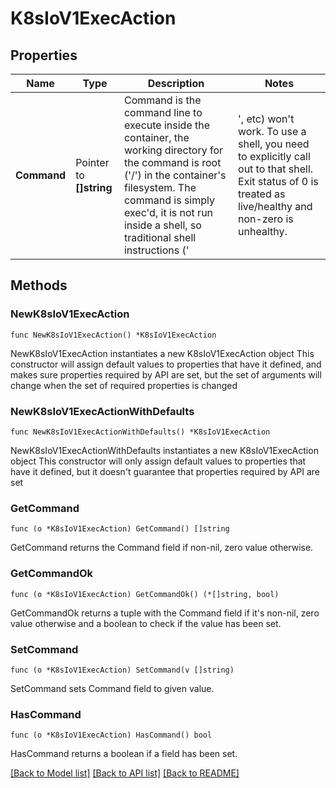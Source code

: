 # K8sIoV1ExecAction

## Properties

Name | Type | Description | Notes
------------ | ------------- | ------------- | -------------
**Command** | Pointer to **[]string** | Command is the command line to execute inside the container, the working directory for the command  is root (&#39;/&#39;) in the container&#39;s filesystem. The command is simply exec&#39;d, it is not run inside a shell, so traditional shell instructions (&#39;|&#39;, etc) won&#39;t work. To use a shell, you need to explicitly call out to that shell. Exit status of 0 is treated as live/healthy and non-zero is unhealthy. | [optional] 

## Methods

### NewK8sIoV1ExecAction

`func NewK8sIoV1ExecAction() *K8sIoV1ExecAction`

NewK8sIoV1ExecAction instantiates a new K8sIoV1ExecAction object
This constructor will assign default values to properties that have it defined,
and makes sure properties required by API are set, but the set of arguments
will change when the set of required properties is changed

### NewK8sIoV1ExecActionWithDefaults

`func NewK8sIoV1ExecActionWithDefaults() *K8sIoV1ExecAction`

NewK8sIoV1ExecActionWithDefaults instantiates a new K8sIoV1ExecAction object
This constructor will only assign default values to properties that have it defined,
but it doesn't guarantee that properties required by API are set

### GetCommand

`func (o *K8sIoV1ExecAction) GetCommand() []string`

GetCommand returns the Command field if non-nil, zero value otherwise.

### GetCommandOk

`func (o *K8sIoV1ExecAction) GetCommandOk() (*[]string, bool)`

GetCommandOk returns a tuple with the Command field if it's non-nil, zero value otherwise
and a boolean to check if the value has been set.

### SetCommand

`func (o *K8sIoV1ExecAction) SetCommand(v []string)`

SetCommand sets Command field to given value.

### HasCommand

`func (o *K8sIoV1ExecAction) HasCommand() bool`

HasCommand returns a boolean if a field has been set.


[[Back to Model list]](../README.md#documentation-for-models) [[Back to API list]](../README.md#documentation-for-api-endpoints) [[Back to README]](../README.md)


